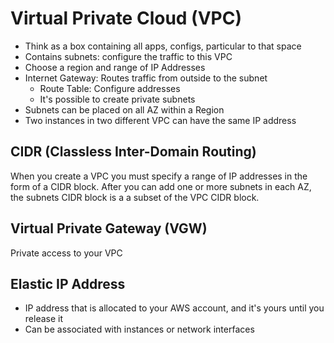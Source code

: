 # Virtual Private Cloud (VPC)

* Think as a box containing all apps, configs, particular to that space
* Contains subnets: configure the traffic to this VPC
* Choose a region and range of IP Addresses
* Internet Gateway: Routes traffic from outside to the subnet
	* Route Table: Configure addresses
	* It's possible to create private subnets
* Subnets can be placed on all AZ within a Region
* Two instances in two different VPC can have the same IP address

## CIDR (Classless Inter-Domain Routing)

When you create a VPC you must specify a range of IP addresses in the form of a CIDR block. After you can add one or more subnets in each AZ, the subnets CIDR block is a a subset of the VPC CIDR block.

## Virtual Private Gateway (VGW)

Private access to your VPC

## Elastic IP Address

* IP address that is allocated to your AWS account, and it's yours until you release it
* Can be associated with instances or network interfaces
